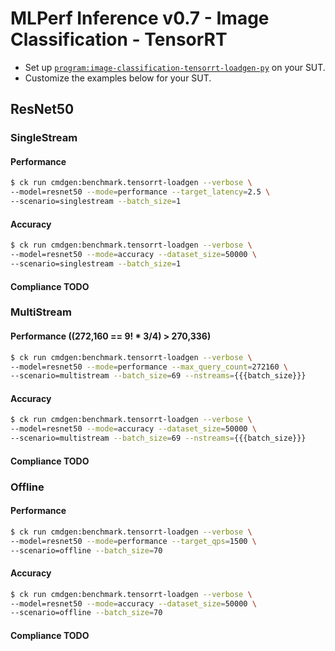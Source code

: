 # MLPerf Inference v0.7 - Image Classification - TensorRT

- Set up [`program:image-classification-tensorrt-loadgen-py`](https://github.com/ctuning/ck-mlperf/blob/master/program/image-classification-tensorrt-loadgen-py/README.md) on your SUT.
- Customize the examples below for your SUT.

<a name="resnet50"></a>
## ResNet50

<a name="singlestream"></a>
### SingleStream

#### Performance

```bash
$ ck run cmdgen:benchmark.tensorrt-loadgen --verbose \
--model=resnet50 --mode=performance --target_latency=2.5 \
--scenario=singlestream --batch_size=1
```

#### Accuracy

```bash
$ ck run cmdgen:benchmark.tensorrt-loadgen --verbose \
--model=resnet50 --mode=accuracy --dataset_size=50000 \
--scenario=singlestream --batch_size=1
```

#### Compliance **TODO**


<a name="multistream"></a>
### MultiStream

#### Performance ((272,160 == 9! * 3/4) > 270,336)

```bash
$ ck run cmdgen:benchmark.tensorrt-loadgen --verbose \
--model=resnet50 --mode=performance --max_query_count=272160 \
--scenario=multistream --batch_size=69 --nstreams={{{batch_size}}}
```

#### Accuracy

```bash
$ ck run cmdgen:benchmark.tensorrt-loadgen --verbose \
--model=resnet50 --mode=accuracy --dataset_size=50000 \
--scenario=multistream --batch_size=69 --nstreams={{{batch_size}}}
```

#### Compliance **TODO**


<a name="offline"></a>
### Offline

#### Performance

```bash
$ ck run cmdgen:benchmark.tensorrt-loadgen --verbose \
--model=resnet50 --mode=performance --target_qps=1500 \
--scenario=offline --batch_size=70
```

#### Accuracy

```bash
$ ck run cmdgen:benchmark.tensorrt-loadgen --verbose \
--model=resnet50 --mode=accuracy --dataset_size=50000 \
--scenario=offline --batch_size=70
```

#### Compliance **TODO**
